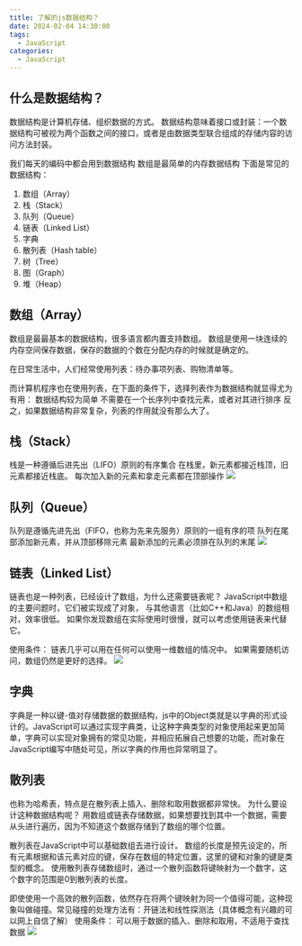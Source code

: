 ```yaml
---
title: 了解的js数据结构？
date: 2024-02-04 14:30:00
tags:
  - JavaScript
categories:
  - JavaScript
---
```


## 什么是数据结构？
数据结构是计算机存储、组织数据的方式。
数据结构意味着接口或封装：一个数据结构可被视为两个函数之间的接口，或者是由数据类型联合组成的存储内容的访问方法封装。

我们每天的编码中都会用到数据结构
数组是最简单的内存数据结构
下面是常见的数据结构：
1. 数组（Array）
2. 栈（Stack）
3. 队列（Queue）
4. 链表（Linked List）
5. 字典
6. 散列表（Hash table）
7. 树（Tree）
8. 图（Graph）
9. 堆（Heap）



## 数组（Array）
数组是最最基本的数据结构，很多语言都内置支持数组。
数组是使用一块连续的内存空间保存数据，保存的数据的个数在分配内存的时候就是确定的。

在日常生活中，人们经常使用列表：待办事项列表、购物清单等。

而计算机程序也在使用列表，在下面的条件下，选择列表作为数据结构就显得尤为有用：
数据结构较为简单
不需要在一个长序列中查找元素，或者对其进行排序
反之，如果数据结构非常复杂，列表的作用就没有那么大了。


## 栈（Stack）
栈是一种遵循后进先出（LIFO）原则的有序集合
在栈里，新元素都接近栈顶，旧元素都接近栈底。
每次加入新的元素和拿走元素都在顶部操作
![](https://upload-images.jianshu.io/upload_images/13253432-ddcb884374470d2c?imageMogr2/auto-orient/strip|imageView2/2/format/webp)


## 队列（Queue）
队列是遵循先进先出（FIFO，也称为先来先服务）原则的一组有序的项
队列在尾部添加新元素，并从顶部移除元素
最新添加的元素必须排在队列的末尾
![](https://upload-images.jianshu.io/upload_images/13253432-55ad7c7db40d3796?imageMogr2/auto-orient/strip|imageView2/2/format/webp)


## 链表（Linked List）
链表也是一种列表，已经设计了数组，为什么还需要链表呢？
JavaScript中数组的主要问题时，它们被实现成了对象，
与其他语言（比如C++和Java）的数组相对，效率很低。
如果你发现数组在实际使用时很慢，就可以考虑使用链表来代替它。

使用条件：
链表几乎可以用在任何可以使用一维数组的情况中。
如果需要随机访问，数组仍然是更好的选择。
![](https://raw.githubusercontent.com/zoro-web/blog/master/img/lian.jpg)

## 字典
字典是一种以键-值对存储数据的数据结构，js中的Object类就是以字典的形式设计的。JavaScript可以通过实现字典类，让这种字典类型的对象使用起来更加简单，字典可以实现对象拥有的常见功能，并相应拓展自己想要的功能，而对象在JavaScript编写中随处可见，所以字典的作用也异常明显了。


## 散列表
也称为哈希表，特点是在散列表上插入、删除和取用数据都非常快。
为什么要设计这种数据结构呢？
用数组或链表存储数据，如果想要找到其中一个数据，需要从头进行遍历，因为不知道这个数据存储到了数组的哪个位置。

散列表在JavaScript中可以基础数组去进行设计。
数组的长度是预先设定的，所有元素根据和该元素对应的键，保存在数组的特定位置，这里的键和对象的键是类型的概念。
使用散列表存储数组时，通过一个散列函数将键映射为一个数字，这个数字的范围是0到散列表的长度。

即使使用一个高效的散列函数，依然存在将两个键映射为同一个值得可能，这种现象叫做碰撞。常见碰撞的处理方法有：开链法和线性探测法（具体概念有兴趣的可以网上自信了解）
使用条件：
可以用于数据的插入、删除和取用，不适用于查找数据
![](https://raw.githubusercontent.com/zoro-web/blog/master/img/%E5%BE%AE%E4%BF%A1%E5%9B%BE%E7%89%87_20170820211406.png)


